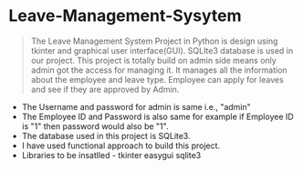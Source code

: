 # Leave-Management-Sysytem
>The Leave Management System Project in Python is design using tkinter and graphical user interface(GUI). SQLIte3 database is used in our project. This project is totally build on admin side means only admin got the access for managing it. It manages all the information about the employee and leave type. Employee can apply for leaves and see if they are approved by Admin. 
  - The Username and password for admin is same i.e., "admin"
  - The Employee ID and Password is also same for example if Employee ID is "1" then password would also be "1".
  - The database used in this project is SQLite3.
  - I have used functional approach to build this project.
  - Libraries to be insatlled -
    tkinter
    easygui
    sqlite3

